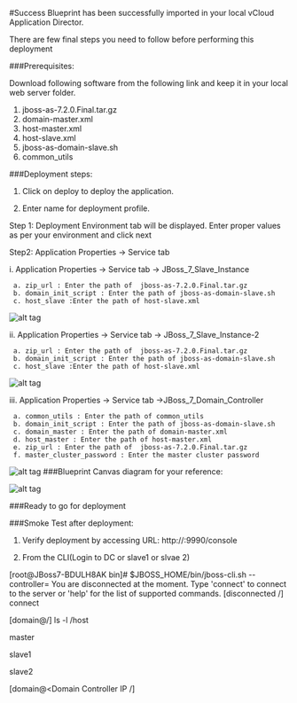 #Success
Blueprint has been successfully imported in your local vCloud Application Director. 

There are  few final steps you need to follow before performing this deployment

###Prerequisites:

Download following software from the following link and keep it in your local web server folder.

1. jboss-as-7.2.0.Final.tar.gz
2. domain-master.xml
3. host-master.xml
4. host-slave.xml
5. jboss-as-domain-slave.sh
6. common_utils

###Deployment steps:
1. Click on deploy to deploy the application.

2. Enter name for deployment profile.

Step 1: Deployment Environment tab will be displayed. Enter proper values       as per your environment and click next 

Step2: Application Properties -> Service tab
 
   i. Application Properties -> Service tab -> JBoss_7_Slave_Instance

     a. zip_url : Enter the path of  jboss-as-7.2.0.Final.tar.gz
	 b. domain_init_script : Enter the path of jboss-as-domain-slave.sh
	 c. host_slave :Enter the path of host-slave.xml

![alt tag](https://raw.github.com/vmware-applicationdirector/solutions-import-beta/JBoss-App-Server-7-DC-Configuration-50/JBoss-App-Server-7-DC-Configuration-slave1-properties.png)
  
  ii. Application Properties -> Service tab -> JBoss_7_Slave_Instance-2

     a. zip_url : Enter the path of  jboss-as-7.2.0.Final.tar.gz
	 b. domain_init_script : Enter the path of jboss-as-domain-slave.sh
	 c. host_slave :Enter the path of host-slave.xml
 
![alt tag](https://raw.github.com/vmware-applicationdirector/solutions-import-beta/JBoss-App-Server-7-DC-Configuration-50/JBoss-App-Server-7-DC-Configuration-slave2-properties.png)
	  
  iii.  Application Properties -> Service tab ->JBoss_7_Domain_Controller

	 a. common_utils : Enter the path of common_utils
	 b. domain_init_script : Enter the path of jboss-as-domain-slave.sh
	 c. domain_master : Enter the path of domain-master.xml
	 d. host_master : Enter the path of host-master.xml
	 e. zip_url : Enter the path of  jboss-as-7.2.0.Final.tar.gz
	 f. master_cluster_password : Enter the master cluster password
![alt tag](https://raw.github.com/vmware-applicationdirector/solutions-import-beta/JBoss-App-Server-7-DC-Configuration-50/JBoss-App-Server-7-DC-Configuration-dc-properties.png)
###Blueprint Canvas diagram for your reference: 

![alt tag](https://raw.github.com/vmware-applicationdirector/solutions-import-beta/JBoss-App-Server-7-DC-Configuration-50/JBoss-App-Server-7-DC-Configuration-blueprint-canvas.png)

###Ready to go for deployment


###Smoke Test after deployment:

1) Verify deployment by accessing URL: 
http://<domain controller ip>:9990/console

2) From the CLI(Login to DC or slave1 or slvae 2)

[root@JBoss7-BDULH8AK bin]# $JBOSS_HOME/bin/jboss-cli.sh --controller=<Domain Controller IP>
You are disconnected at the moment. Type 'connect' to connect to the server or 'help' for the list of supported commands.
[disconnected /] connect

[domain@<Domain Controller IP>/] ls -l /host

master

slave1

slave2

[domain@<Domain Controller IP /] 



 








